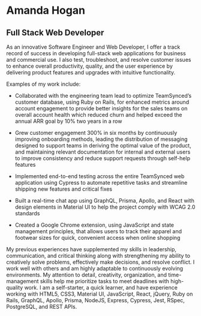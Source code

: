 # Amanda Hogan
## Full Stack Web Developer

As an innovative Software Engineer and Web Developer, I offer a track record of success in developing full-stack web applications for business and commercial use. I also test, troubleshoot, and resolve customer issues to enhance overall productivity, quality, and the user experience by delivering product features and upgrades with intuitive functionality.

Examples of my work include:

- Collaborated with the engineering team lead to optimize TeamSynced’s customer database, using Ruby on Rails, for enhanced metrics around account engagement to provide better insights for the sales teams on overall account health which reduced churn and helped exceed the annual ARR goal by 10% two years in a row

- Grew customer engagement 300% in six months by continuously improving onboarding methods, leading the distribution of messaging designed to support teams in deriving the optimal value of the product, and maintaining relevant documentation for internal and external users to improve consistency and reduce support requests through self-help features

- Implemented end-to-end testing across the entire TeamSynced web application using Cypress to automate repetitive tasks and streamline shipping new features and critical fixes

- Built a real-time chat app using GraphQL, Prisma, Apollo, and React with design elements in Material UI to help the project comply with WCAG 2.0 standards

- Created a Google Chrome extension, using JavaScript and state management principles, that allows users to track their apparel and footwear sizes for quick, convenient access when online shopping

My previous experiences have supplemented my skills in leadership, communication, and critical thinking along with strengthening my ability to creatively solve problems, effectively make decisions, and resolve conflict. I work well with others and am highly adaptable to continuously evolving environments. My attention to detail, creativity, organization, and time-management skills help me prioritize tasks to meet deadlines with high-quality work. I am a self-starter, a quick learner, and have experience working with HTML5, CSS3, Material UI, JavaScript, React, jQuery, Ruby on Rails, GraphQL, Apollo, Prisma, NodeJS, Express, Cypress, Jest, RSpec, PostgreSQL, and REST APIs. 